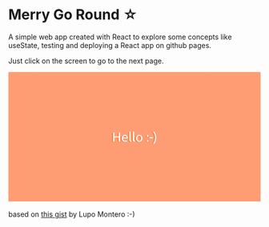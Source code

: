 # Merry Go Round ☆ 

A simple web app created with React to explore some concepts like useState, testing and deploying a React app on github pages.

Just click on the screen to go to the next page.

![preview](readme-img/preview.gif)

based on [this gist](https://gist.github.com/lupomontero/93f426ba12334ad628be3830d4f56346) by Lupo Montero :-) 

